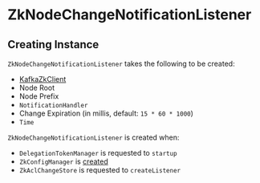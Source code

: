 # ZkNodeChangeNotificationListener

## Creating Instance

`ZkNodeChangeNotificationListener` takes the following to be created:

* <span id="zkClient"> [KafkaZkClient](../zk/KafkaZkClient.md)
* <span id="seqNodeRoot"> Node Root
* <span id="seqNodePrefix"> Node Prefix
* <span id="notificationHandler"> `NotificationHandler`
* <span id="changeExpirationMs"> Change Expiration (in millis, default: `15 * 60 * 1000`)
* <span id="time"> `Time`

`ZkNodeChangeNotificationListener` is created when:

* `DelegationTokenManager` is requested to `startup`
* `ZkConfigManager` is [created](ZkConfigManager.md#configChangeListener)
* `ZkAclChangeStore` is requested to `createListener`
